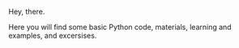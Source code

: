 Hey, there.

Here you will find some basic Python code, materials, learning and examples, and excersises.
